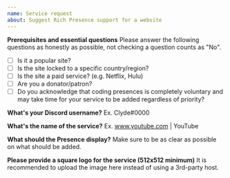 ```yaml
---
name: Service request
about: Suggest Rich Presence support for a website
---
```


**Prerequisites and essential questions**
Please answer the following questions as honestly as possible, not checking a question counts as "No".
* [ ] Is it a popular site?
* [ ] Is the site locked to a specific country/region?
* [ ] Is the site a paid service? (e.g. Netflix, Hulu)
* [ ] Are you a donator/patron?
* [ ] Do you acknowledge that coding presences is completely voluntary and may take time for your service to be added regardless of priority?

**What's your Discord username?**
Ex. Clyde#0000

**What's the name of the service?**
Ex. www.youtube.com | YouTube

**What should the Presence display?**
Make sure to be as clear as possible on what should be added.

**Please provide a square logo for the service (512x512 minimum)**
It is recommended to upload the image here instead of using a 3rd-party host.
